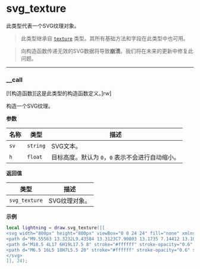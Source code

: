 # svg_texture

此类型代表一个SVG纹理对象。

> 此类型继承自 [`texture`](/api/draw/managed/texture "此类型代表一个纹理对象。") 类型。其所有基础方法和字段在此类型中也可用。

> 向构造函数传递无效的SVG数据将导致**崩溃**。我们将在未来的更新中修复此问题。

_________________

### __call

[![构造函数][这是此类型的构造函数定义。]rw]

构造一个SVG纹理。

**参数**

| 名称 | 类型 | 描述 |
| ---- | ---- | ----------- |
| `sv` | `string` | SVG文本。 |
| `h` | `float` | 目标高度。默认为 `0`，`0` 表示不会进行自动缩小。 |

**返回值**

| 类型 | 描述 |
| ---- | ----------- |
| `svg_texture` | SVG纹理对象。 |

**示例**

```lua
local lightning = draw.svg_texture([[
<svg width="800px" height="800px" viewBox="0 0 24 24" fill="none" xmlns="http://www.w3.org/2000/svg">
<path d="M9.55563 13.3232L9.43584 13.3123C7.90803 13.1735 7.14412 13.104 6.90146 12.5814C6.65881 12.0588 7.09869 11.4304 7.97846 10.1736L11.5612 5.05544C12.1424 4.22517 12.433 3.81003 12.6836 3.89831C12.9342 3.98658 12.9005 4.4922 12.8331 5.50343L12.6299 8.55194C12.5685 9.47214 12.5379 9.93224 12.8023 10.2419C13.0667 10.5515 13.5259 10.5933 14.4444 10.6768L14.5642 10.6877C16.092 10.8265 16.8559 10.896 17.0985 11.4186C17.3412 11.9412 16.9013 12.5696 16.0215 13.8264L12.4388 18.9446C11.8576 19.7748 11.567 20.19 11.3164 20.1017C11.0658 20.0134 11.0995 19.5078 11.1669 18.4966L11.3701 15.4481C11.4315 14.5279 11.4621 14.0678 11.1977 13.7581C10.9333 13.4485 10.4741 13.4067 9.55563 13.3232Z" fill="#ffffff"/>
<path d="M18.5 4L17 6H19L17.5 8" stroke="#ffffff" stroke-opacity="0.6" stroke-linecap="round" stroke-linejoin="round"/>
<path d="M6.5 16L5 18H7L5.5 20" stroke="#ffffff" stroke-opacity="0.6" stroke-linecap="round" stroke-linejoin="round"/>
</svg>
]], 24);